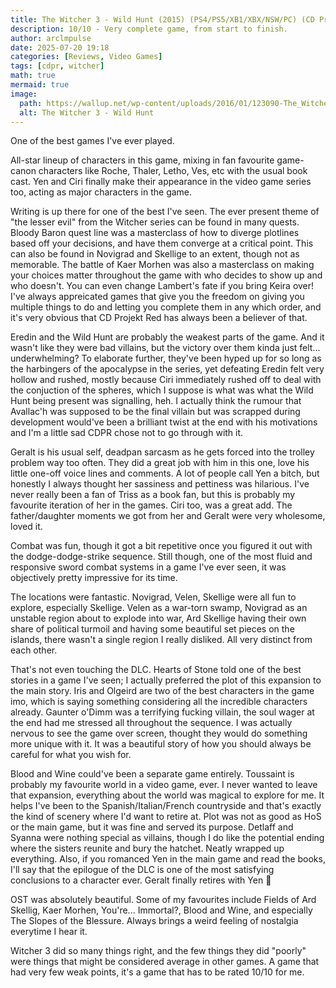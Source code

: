 ```yaml
---
title: The Witcher 3 - Wild Hunt (2015) (PS4/PS5/XB1/XBX/NSW/PC) (CD Projekt RED)
description: 10/10 - Very complete game, from start to finish.
author: arclmpulse
date: 2025-07-20 19:18
categories: [Reviews, Video Games]
tags: [cdpr, witcher]
math: true
mermaid: true
image:
  path: https://wallup.net/wp-content/uploads/2016/01/123090-The_Witcher_3_Wild_Hunt-video_games.jpg
  alt: The Witcher 3 - Wild Hunt
---
```


One of the best games I've ever played.

All-star lineup of characters in this game, mixing in fan favourite game-canon characters like Roche, Thaler, Letho, Ves, etc with the usual book cast. Yen and Ciri finally make their appearance in the video game series too, acting as major characters in the game.

Writing is up there for one of the best I've seen. The ever present theme of "the lesser evil" from the Witcher series can be found in many quests. Bloody Baron quest line was a masterclass of how to diverge plotlines based off your decisions, and have them converge at a critical point. This can also be found in Novigrad and Skellige to an extent, though not as memorable. The battle of Kaer Morhen was also a masterclass on making your choices matter throughout the game with who decides to show up and who doesn't. You can even change Lambert's fate if you bring Keira over! I've always appreicated games that give you the freedom on giving you multiple things to do and letting you complete them in any which order, and it's very obvious that CD Projekt Red has always been a believer of that.

Eredin and the Wild Hunt are probably the weakest parts of the game. And it wasn't like they were bad villains, but the victory over them kinda just felt... underwhelming? To elaborate further, they've been hyped up for so long as the harbingers of the apocalypse in the series, yet defeating Eredin felt very hollow and rushed, mostly because Ciri immediately rushed off to deal with the conjuction of the spheres, which I suppose is what was what the Wild Hunt being present was signalling, heh. I actually think the rumour that Avallac'h was supposed to be the final villain but was scrapped during development would've been a brilliant twist at the end with his motivations and I'm a little sad CDPR chose not to go through with it.

Geralt is his usual self, deadpan sarcasm as he gets forced into the trolley problem way too often. They did a great job with him in this one, love his little one-off voice lines and comments. A lot of people call Yen a bitch, but honestly I always thought her sassiness and pettiness was hilarious. I've never really been a fan of Triss as a book fan, but this is probably my favourite iteration of her in the games. Ciri too, was a great add. The father/daughter moments we got from her and Geralt were very wholesome, loved it.

Combat was fun, though it got a bit repetitive once you figured it out with the dodge-dodge-strike sequence. Still though, one of the most fluid and responsive sword combat systems in a game I've ever seen, it was objectively pretty impressive for its time.

The locations were fantastic. Novigrad, Velen, Skellige were all fun to explore, especially Skellige. Velen as a war-torn swamp, Novigrad as an unstable region about to explode into war, Ard Skellige having their own share of political turmoil and having some beautiful set pieces on the islands, there wasn't a single region I really disliked. All very distinct from each other.

That's not even touching the DLC. Hearts of Stone told one of the best stories in a game I've seen; I actually preferred the plot of this expansion to the main story. Iris and Olgeird are two of the best characters in the game imo, which is saying something considering all the incredible characters already. Gaunter o'Dimm was a terrifying fucking villain, the soul wager at the end had me stressed all throughout the sequence. I was actually nervous to see the game over screen, thought they would do something more unique with it. It was a beautiful story of how you should always be careful for what you wish for.

Blood and Wine could've been a separate game entirely. Toussaint is probably my favourite world in a video game, ever. I never wanted to leave that expansion, everything about the world was magical to explore for me. It helps I've been to the Spanish/Italian/French countryside and that's exactly the kind of scenery where I'd want to retire at. Plot was not as good as HoS or the main game, but it was fine and served its purpose. Detlaff and Syanna were nothing special as villains, though I do like the potential ending where the sisters reunite and bury the hatchet. Neatly wrapped up everything. Also, if you romanced Yen in the main game and read the books, I'll say that the epilogue of the DLC is one of the most satisfying conclusions to a character ever. Geralt finally retires with Yen 🥹

OST was absolutely beautiful. Some of my favourites include Fields of Ard Skellig, Kaer Morhen, You're... Immortal?, Blood and Wine, and especially The Slopes of the Blessure. Always brings a weird feeling of nostalgia everytime I hear it.

Witcher 3 did so many things right, and the few things they did "poorly" were things that might be considered average in other games. A game that had very few weak points, it's a game that has to be rated 10/10 for me.
